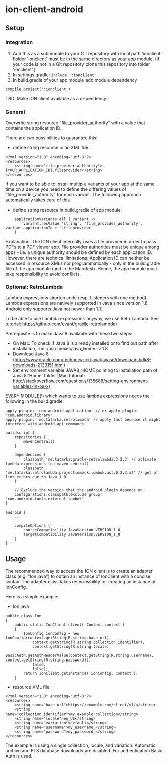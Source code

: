 # ion-client-android

## Setup

### Integration

1. Add this as a submodule to your Git repository with local path 'ionclient'. Folder 'ionclient' must be in the same directory as your app module. (If your code is not in a Git repository clone this repository into folder 'ionclient'.)
1. In settings.gradle: `include ':ionclient'`
1. In build.gradle of your app module add module dependency 
```
compile project(':ionclient')
``` 

TBD: Make ION client available as a dependency.

### General

Overwrite string resource "file_provider_authority" with a value that contains the application ID.

There are two possibilities to guarantee this:

- define string resource in an XML file:
```
<?xml version="1.0" encoding="utf-8"?>
<resources>
    <string name="file_provider_authority">{YOUR_APPLICATION_ID}.fileprovider</string>
</resources>
```
If you want to be able to install multiple variants of your app at the same time on a device you need to define the differing values of "file_provider_authority" for each variant.
The following approach automatically takes care of this.

- define string resource in build.gradle of app module: 
```
    applicationVariants.all { variant ->
        variant.resValue 'string', 'file_provider_authority', variant.applicationId + '.fileprovider'
    }
```

Explanation: The ION client internally uses a file provider in order to pass PDFs to a PDF viewer app. File provider authorities must be unique among apps - i.e. a unique authority should be defined by each application ID.
However, there are technical limitations: Application ID can neither be accessed in resource XMLs nor programmatically - only in the build.gradle file of the app module (and in the Manifest).
Hence, the app module must take responsibility to avoid conflicts.  

### Optional: RetroLambda

Lambda expressions shorten code (esp. Listeners with one method). Lambda expressions are natively supported in Java since version 1.8. Android only supports Java not newer than 1.7.

To be able to use Lambda expressions anyway, we use RetroLambda. See tutorial: https://github.com/evant/gradle-retrolambda)

Prerequisite is to make Java 8 available with these two steps:

- On Mac: To check if Java 8 is already installed or to find out path after installation, run: /usr/libexec/java_home -v 1.8
- Download Java 8 (http://www.oracle.com/technetwork/java/javase/downloads/jdk8-downloads-2133151.html)
- Set environment variable JAVA8_HOME pointing to installation path of Java 8 'Home' folder (Mac tutorial: http://stackoverflow.com/questions/135688/setting-environment-variables-in-os-x)

EVERY MODULE(!) which wants to use lambda expressions needs the following in the build.gradle:

```
apply plugin: 'com.android.application' // or apply plugin: 'com.android.library'
apply plugin: 'me.tatarka.retrolambda' // apply last because it might interfere with android-apt commands

buildscript {
    repositories {
        mavenCentral()
    }

    dependencies {
        classpath 'me.tatarka:gradle-retrolambda:3.2.3' // activate lambda expressions (on maven central)
        classpath 'me.tatarka.retrolambda.projectlombok:lombok.ast:0.2.3.a2' // get of lint errors due to Java 1.8
    }

    // Exclude the version that the android plugin depends on.
    configurations.classpath.exclude group: 'com.android.tools.external.lombok'
}

android {
    ...

    compileOptions {
        sourceCompatibility JavaVersion.VERSION_1_8
        targetCompatibility JavaVersion.VERSION_1_8
    }
}
```


## Usage

The recommended way to access the ION client is to create an adapter class (e.g. "Ion.java") to obtain an instance of IonClient with a concise syntax. The adapter class takes responsibility for creating an instance of IonConfig.

Here is a simple example:

- Ion.java
```
public class Ion
{
	public static IonClient client( Context context )
	{
		IonConfig ionConfig = new IonConfig(context.getString(R.string.base_url),
            context.getString(R.string.collection_identifier),
            context.getString(R.string.locale),
            BasicAuth.getAuthHeaderValue(context.getString(R.string.username), context.getString(R.string.password)),
            false,
            false);
        return IonClient.getInstance( ionConfig, context );
	}
```
- resource XML file
```
<?xml version="1.0" encoding="utf-8"?>
<resources>
    <string name="base_url">https://example.com/client/v1/</string>
    <string name="collection_identifier">my_example_collection</string>
    <string name="locale">en_US</string>
    <string name="variation">default</string>
    <string name="username">my_username_</string>
    <string name="password">my_password_</string>
</resources>
```

 The example is using a single collection, locale, and variation. Automatic archive and FTS database downloads are disabled. For authentication Basic Auth is used.